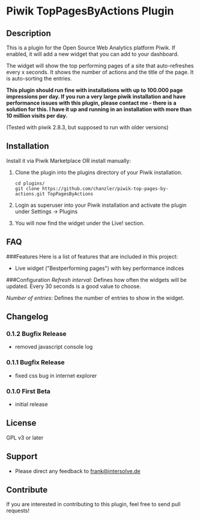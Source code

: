 # Piwik TopPagesByActions Plugin

## Description

This is a plugin for the Open Source Web Analytics platform Piwik. If enabled, it will add a new widget that you can add to your dashboard.

The widget will show the top performing pages of a site that auto-refreshes every x seconds. It shows the number of actions and the title of the page. It is auto-sorting the entries.

**This plugin should run fine with installations with up to 100.000 page impressions per day. If you run a very large piwik installation and have performance issues with this plugin, please contact me - there is a solution for this. I have it up and running in an installation with more than 10 million visits per day.**

(Tested with piwik 2.8.3, but supposed to run with older versions)

## Installation

Install it via Piwik Marketplace OR install manually:

1. Clone the plugin into the plugins directory of your Piwik installation.

   ```
   cd plugins/
   git clone https://github.com/chanzler/piwik-top-pages-by-actions.git TopPagesByActions
   ```

2. Login as superuser into your Piwik installation and activate the plugin under Settings -> Plugins

3. You will now find the widget under the Live! section.

## FAQ

###Features
Here is a list of features that are included in this project:

* Live widget ("Bestperforming pages") with key performance indices

###Configuration
*Refresh interval*: Defines how often the widgets will be updated. Every 30 seconds is a good value to choose.

*Number of entries*: Defines the number of entries to show in the widget.

## Changelog

### 0.1.2 Bugfix Release
* removed javascript console log

### 0.1.1 Bugfix Release
* fixed css bug in internet explorer

### 0.1.0 First Beta
* initial release

## License

GPL v3 or later

## Support

* Please direct any feedback to [frank@intersolve.de](mailto:frank@intersolve.de)

## Contribute

If you are interested in contributing to this plugin, feel free to send pull requests!


